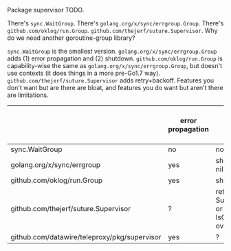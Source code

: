 Package supervisor TODO.

There's `sync.WaitGroup`.  There's `golang.org/x/sync/errgroup.Group`.
There's `github.com/oklog/run.Group`.
`github.com/thejerf/suture.Supervisor`.  Why do we need another
goroutine-group library?

`sync.WaitGroup` is the smallest version.
`golang.org/x/sync/errgroup.Group` adds (1) error propagation and (2)
shutdown.  `github.com/oklog/run.Group` is capability-wise the same as
`golang.org/x/sync/errgroup.Group`, but doesn't use contexts (it does
things in a more pre-Go1.7 way).
`github.com/thejerf/suture.Supervisor` adds retry+backoff.  Features
you don't want but are there are bloat, and features you do want but
aren't there are limitations.

|                                              | error propagation | on goroutine return                                                  | goroutine notified of shutdown | retry+backoff    |
|----------------------------------------------|-------------------|----------------------------------------------------------------------|--------------------------------|------------------|
| sync.WaitGroup                               | no                | nothing                                                              | -                              |                  |
| golang.org/x/sync/errgroup                   | yes               | shutdown if non-nil err, nothing if nil                              | context                        |                  |
| github.com/oklog/run.Group                   | yes               | shutdown                                                             | callback                       |                  |
| github.com/thejerf/suture.Supervisor         | ?                 | retry (use Supervisor.Remove or implement IsCompletable to override) | callback                       | on normal return |
| github.com/datawire/teleproxy/pkg/supervisor | yes               | ?                                                                    | ?                              | ?                |

